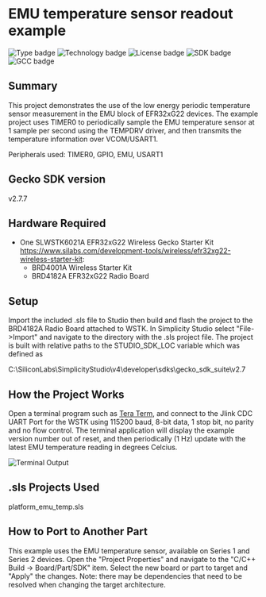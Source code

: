 # EMU temperature sensor readout example #
![Type badge](https://img.shields.io/badge/Type-Virtual%20application-green)
![Technology badge](https://img.shields.io/badge/Technology-Platform-green)
![License badge](https://img.shields.io/badge/License-Zlib-green)
![SDK badge](https://img.shields.io/badge/SDK-v2.7.3-green)
![GCC badge](https://img.shields.io/endpoint?url=https://raw.githubusercontent.com/SiliconLabs/application_examples_ci/master/platform_applications/platform_emu_temp_gcc.json)

## Summary ##

This project demonstrates the use of the low energy periodic temperature sensor measurement in the EMU block of EFR32xG22 devices. The example project uses TIMER0 to periodically sample the EMU temperature sensor at 1 sample per second using the TEMPDRV driver, and then transmits the temperature information over VCOM/USART1.

Peripherals used: TIMER0, GPIO, EMU, USART1

## Gecko SDK version ##

v2.7.7

## Hardware Required ##

- One SLWSTK6021A EFR32xG22 Wireless Gecko Starter Kit <https://www.silabs.com/development-tools/wireless/efr32xg22-wireless-starter-kit>:
  - BRD4001A Wireless Starter Kit
  - BRD4182A EFR32xG22 Radio Board

## Setup ##

Import the included .sls file to Studio then build and flash the project to the BRD4182A Radio Board attached to WSTK.
In Simplicity Studio select "File->Import" and navigate to the directory with the .sls project file.
The project is built with relative paths to the STUDIO_SDK_LOC variable which was defined as

C:\SiliconLabs\SimplicityStudio\v4\developer\sdks\gecko_sdk_suite\v2.7

## How the Project Works ##

Open a terminal program such as [Tera Term](https://ttssh2.osdn.jp/index.html.en), and connect to the Jlink CDC UART Port for the WSTK using 115200 baud, 8-bit data, 1 stop bit, no parity and no flow control. The terminal application will display the example version number out of reset, and then periodically (1 Hz) update with the latest EMU temperature reading in degrees Celcius.

![Terminal Output](doc/terminal_output.PNG)

## .sls Projects Used ##

platform_emu_temp.sls

## How to Port to Another Part ##

This example uses the EMU temperature sensor, available on Series 1 and Series 2 devices. Open the "Project Properties" and navigate to the "C/C++ Build -> Board/Part/SDK" item.  Select the new board or part to target and "Apply" the changes.  Note: there may be dependencies that need to be resolved when changing the target architecture.
